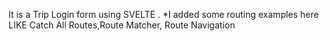 It is a Trip Login form using SVELTE .
*I added some routing examples here LIKE Catch All Routes,Route Matcher, Route Navigation
